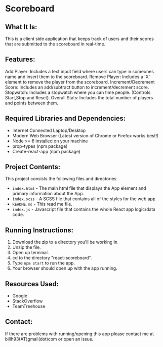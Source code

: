 # Scoreboard

## What It Is:
This is a client side application that keeps track of users and
their scores that are submitted to the scoreboard in real-time.

## Features:
Add Player: Includes a text input field where users can type in someones name and insert them to the scoreboard.
Remove Player: Includes a 'X' element to remove the player from the scoreboard.
Increment/Decrement Score: Includes an add/subtract button to increment/decrement score.
Stopwatch: Includes a stopwatch where you can time people. (Controls: Start,Stop and Reset).
Overall Stats: Includes the total number of players and points between them.

## Required Libraries and Dependencies:
* Internet Connected Laptop/Desktop
* Modern Web Browser (Latest version of Chrome or Firefox works best!)
* Node >= 6 installed on your machine
* prop-types (npm package)
* Create-react-app (npm package)

## Project Contents:
This project consists the following files and directories:

* `index.html` - The main html file that displays the App element and primary information about the App.
* `index.scss` - A SCSS file that contains all of the styles for the web app.
* `README.md` - This read me file.
* `index.js` - Javascript file that contains the whole React app logic/data code.

## Running Instructions:
1. Download the zip to a directory you'll be working in.
2. Unzip the file.
3. Open up terminal.
4. cd to the directory "react-scoreboard".
5. Type `npm start` to run the app.
6. Your browser should open up with the app running.

## Resources Used:
* Google
* StackOverflow
* TeamTreehouse

## Contact:
If there are problems with running/opening this app please contact me at billh93(AT)gmail(dot)com or open an issue.
